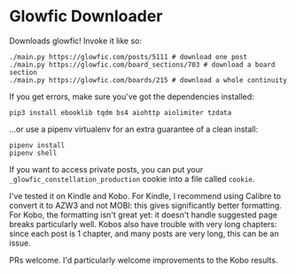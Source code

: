 # Glowfic Downloader

Downloads glowfic! Invoke it like so:
```
./main.py https://glowfic.com/posts/5111 # download one post
./main.py https://glowfic.com/board_sections/703 # download a board section
./main.py https://glowfic.com/boards/215 # download a whole continuity
```
If you get errors, make sure you've got the dependencies installed:
```
pip3 install ebooklib tqdm bs4 aiohttp aiolimiter tzdata
```

...or use a pipenv virtualenv for an extra guarantee of a clean install:
```
pipenv install
pipenv shell
```

If you want to access private posts, you can put your `_glowfic_constellation_production` cookie into a file called `cookie`.

I've tested it on Kindle and Kobo.
For Kindle, I recommend using Calibre to convert it to AZW3 and not MOBI: this gives significantly better formatting.
For Kobo, the formatting isn't great yet: it doesn't handle suggested page breaks particularly well.
Kobos also have trouble with very long chapters: since each post is 1 chapter, and many posts are very long, this can be an issue.

PRs welcome. I'd particularly welcome improvements to the Kobo results.
